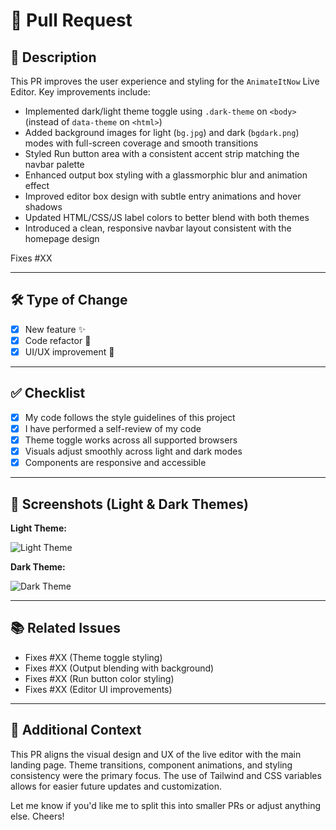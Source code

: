 # 🚀 Pull Request

## 📄 Description

This PR improves the user experience and styling for the `AnimateItNow` Live Editor. Key improvements include:

- Implemented dark/light theme toggle using `.dark-theme` on `<body>` (instead of `data-theme` on `<html>`)
- Added background images for light (`bg.jpg`) and dark (`bgdark.png`) modes with full-screen coverage and smooth transitions
- Styled Run button area with a consistent accent strip matching the navbar palette
- Enhanced output box styling with a glassmorphic blur and animation effect
- Improved editor box design with subtle entry animations and hover shadows
- Updated HTML/CSS/JS label colors to better blend with both themes
- Introduced a clean, responsive navbar layout consistent with the homepage design

Fixes #XX

---

## 🛠️ Type of Change

<!-- Please delete options that are not relevant. -->
- [x] New feature ✨
- [x] Code refactor 🔨
- [x] UI/UX improvement 🎨

---

## ✅ Checklist

- [x] My code follows the style guidelines of this project
- [x] I have performed a self-review of my code
- [x] Theme toggle works across all supported browsers
- [x] Visuals adjust smoothly across light and dark modes
- [x] Components are responsive and accessible

---

## 📸 Screenshots (Light & Dark Themes)

**Light Theme:**

![Light Theme](https://ibb.co/DgT71kKw)

**Dark Theme:**

![Dark Theme](https://ibb.co/CKtV6Z5Z)

---

## 📚 Related Issues

- Fixes #XX (Theme toggle styling)
- Fixes #XX (Output blending with background)
- Fixes #XX (Run button color styling)
- Fixes #XX (Editor UI improvements)

---

## 🧠 Additional Context

This PR aligns the visual design and UX of the live editor with the main landing page. Theme transitions, component animations, and styling consistency were the primary focus. The use of Tailwind and CSS variables allows for easier future updates and customization.

Let me know if you'd like me to split this into smaller PRs or adjust anything else. Cheers!
